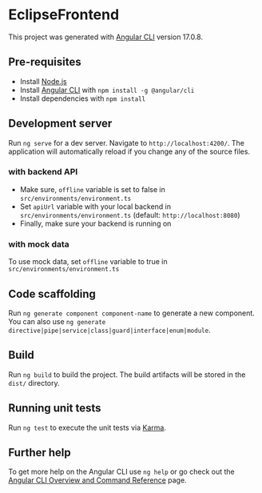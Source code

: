 # EclipseFrontend

This project was generated with [Angular CLI](https://github.com/angular/angular-cli) version 17.0.8.

## Pre-requisites

- Install [Node.js](https://nodejs.org/en/download/)
- Install [Angular CLI](https://angular.io/cli) with `npm install -g @angular/cli`
- Install dependencies with `npm install`

## Development server

Run `ng serve` for a dev server. Navigate to `http://localhost:4200/`. The application will automatically reload if you change any of the source files.

### with backend API

- Make sure, `offline` variable is set to false in `src/environments/environment.ts`
- Set `apiUrl` variable with your local backend in `src/environments/environment.ts` (default: `http://localhost:8080`)
- Finally, make sure your backend is running on 

### with mock data

To use mock data, set `offline` variable to true in `src/environments/environment.ts`

## Code scaffolding

Run `ng generate component component-name` to generate a new component. You can also use `ng generate directive|pipe|service|class|guard|interface|enum|module`.

## Build

Run `ng build` to build the project. The build artifacts will be stored in the `dist/` directory.

## Running unit tests

Run `ng test` to execute the unit tests via [Karma](https://karma-runner.github.io).

## Further help

To get more help on the Angular CLI use `ng help` or go check out the [Angular CLI Overview and Command Reference](https://angular.io/cli) page.
